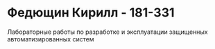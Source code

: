 # Федющин Кирилл - 181-331
Лабораторные работы по разработке и эксплуатации защищенных автоматизированных систем
